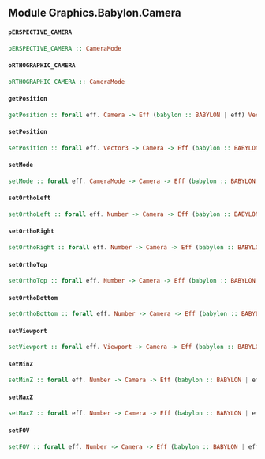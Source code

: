 ## Module Graphics.Babylon.Camera

#### `pERSPECTIVE_CAMERA`

``` purescript
pERSPECTIVE_CAMERA :: CameraMode
```

#### `oRTHOGRAPHIC_CAMERA`

``` purescript
oRTHOGRAPHIC_CAMERA :: CameraMode
```

#### `getPosition`

``` purescript
getPosition :: forall eff. Camera -> Eff (babylon :: BABYLON | eff) Vector3
```

#### `setPosition`

``` purescript
setPosition :: forall eff. Vector3 -> Camera -> Eff (babylon :: BABYLON | eff) Unit
```

#### `setMode`

``` purescript
setMode :: forall eff. CameraMode -> Camera -> Eff (babylon :: BABYLON | eff) Unit
```

#### `setOrthoLeft`

``` purescript
setOrthoLeft :: forall eff. Number -> Camera -> Eff (babylon :: BABYLON | eff) Unit
```

#### `setOrthoRight`

``` purescript
setOrthoRight :: forall eff. Number -> Camera -> Eff (babylon :: BABYLON | eff) Unit
```

#### `setOrthoTop`

``` purescript
setOrthoTop :: forall eff. Number -> Camera -> Eff (babylon :: BABYLON | eff) Unit
```

#### `setOrthoBottom`

``` purescript
setOrthoBottom :: forall eff. Number -> Camera -> Eff (babylon :: BABYLON | eff) Unit
```

#### `setViewport`

``` purescript
setViewport :: forall eff. Viewport -> Camera -> Eff (babylon :: BABYLON | eff) Unit
```

#### `setMinZ`

``` purescript
setMinZ :: forall eff. Number -> Camera -> Eff (babylon :: BABYLON | eff) Unit
```

#### `setMaxZ`

``` purescript
setMaxZ :: forall eff. Number -> Camera -> Eff (babylon :: BABYLON | eff) Unit
```

#### `setFOV`

``` purescript
setFOV :: forall eff. Number -> Camera -> Eff (babylon :: BABYLON | eff) Unit
```


